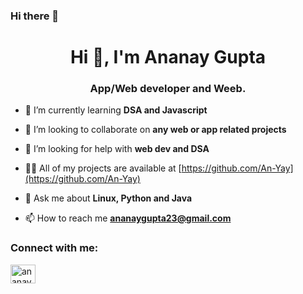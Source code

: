 ### Hi there 👋
<h1 align="center">Hi 👋, I'm Ananay Gupta</h1>
<h3 align="center">App/Web developer and Weeb.</h3>


- 🌱 I’m currently learning **DSA and Javascript**

- 👯 I’m looking to collaborate on **any web or app related projects**

- 🤝 I’m looking for help with **web dev and DSA**

- 👨‍💻 All of my projects are available at [https://github.com/An-Yay](https://github.com/An-Yay)

- 💬 Ask me about **Linux, Python and Java**

- 📫 How to reach me **ananaygupta23@gmail.com**

<h3 align="left">Connect with me:</h3>
<p align="left">
<a href="https://instagram.com/ananay_g" target="blank"><img align="center" src="https://raw.githubusercontent.com/rahuldkjain/github-profile-readme-generator/master/src/images/icons/Social/instagram.svg" alt="ananay_g" height="30" width="40" /></a>
</p>


